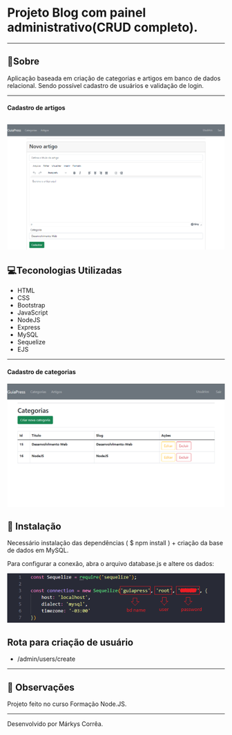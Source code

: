 # Projeto Blog com painel administrativo(CRUD completo).

---

## 🔖Sobre

Aplicação baseada em criação de categorias e artigos em banco de dados relacional. Sendo possível cadastro de usuários e validação de login.

---
#### Cadastro de artigos
![alt text](./public/img/cadastro_artigos.png)
---

## 💻Teconologias Utilizadas

- HTML
- CSS
- Bootstrap
- JavaScript
- NodeJS
- Express
- MySQL
- Sequelize
- EJS

---
#### Cadastro de categorias
![alt text](./public/img/categorias.png)

## 💽 Instalação

Necessário instalação das dependências ( $ npm install ) + criação da base de dados em MySQL.

Para configurar a conexão, abra o arquivo database.js e altere os dados:

![alt text](./public/img/conexao.png)

## Rota para criação de usuário

- /admin/users/create

---

## 🔎 Observações
Projeto feito no curso Formação Node.JS.

---

Desenvolvido por Márkys Corrêa.